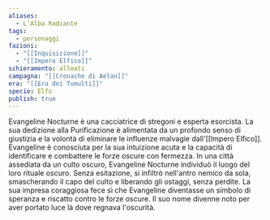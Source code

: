 ```yaml
---
aliases:
  - L'Alba Radiante
tags:
  - personaggi
fazioni:
  - "[[Inquisizione]]"
  - "[[Impero Elfico]]"
schieramento: alleati
campagna: "[[Cronache di Aelan]]"
era: "[[Era dei Tumulti]]"
specie: Elfo
publish: true
---
```

Evangeline Nocturne è una cacciatrice di stregoni e esperta esorcista. La sua dedizione alla Purificazione è alimentata da un profondo senso di giustizia e la volontà di eliminare le influenze malvagie dall'[[Impero Elfico]]. Evangeline è conosciuta per la sua intuizione acuta e la capacità di identificare e combattere le forze oscure con fermezza. In una città assediata da un culto oscuro, Evangeline Nocturne individuò il luogo del loro rituale oscuro. Senza esitazione, si infiltrò nell'antro nemico da sola, smascherando il capo del culto e liberando gli ostaggi, senza perdite. La sua impresa coraggiosa fece sì che Evangeline diventasse un simbolo di speranza e riscatto contro le forze oscure. Il suo nome divenne noto per aver portato luce là dove regnava l'oscurità.